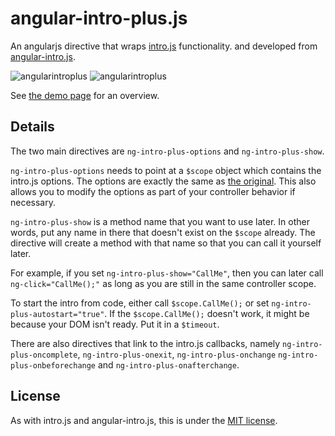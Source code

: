 angular-intro-plus.js
================

An angularjs directive that wraps [intro.js](http://usablica.github.io/intro.js/) functionality. and developed from [angular-intro.js](https://github.com/mendhak/angular-intro.js).

![angularintroplus](https://lh5.googleusercontent.com/-9PWGXS-eL7A/U4nEnun3i1I/AAAAAAAAx-0/4BsOD3JC7aw/w713-h417-no/%25E1%2584%2589%25E1%2585%25B3%25E1%2584%258F%25E1%2585%25B3%25E1%2584%2585%25E1%2585%25B5%25E1%2586%25AB%25E1%2584%2589%25E1%2585%25A3%25E1%2586%25BA+2014-05-31+%25E1%2584%258B%25E1%2585%25A9%25E1%2584%2592%25E1%2585%25AE+8.33.20.png)
![angularintroplus](https://lh4.googleusercontent.com/-YvCjzN3W1WE/U4nEnlUiE5I/AAAAAAAAx-w/fBZyPNR3mRo/w717-h417-no/%25E1%2584%2589%25E1%2585%25B3%25E1%2584%258F%25E1%2585%25B3%25E1%2584%2585%25E1%2585%25B5%25E1%2586%25AB%25E1%2584%2589%25E1%2585%25A3%25E1%2586%25BA+2014-05-31+%25E1%2584%258B%25E1%2585%25A9%25E1%2584%2592%25E1%2585%25AE+8.33.12.png)


See [the demo page](http://angular-intro.iamdenny.com/) for an overview.


## Details

The two main directives are `ng-intro-plus-options` and `ng-intro-plus-show`.

`ng-intro-plus-options` needs to point at a `$scope` object which contains the intro.js options. The options are exactly the same as [the original](https://github.com/usablica/intro.js#options).  This also allows you to modify the options as part of your controller behavior if necessary.

`ng-intro-plus-show` is a method name that you want to use later.  In other words, put any name in there that doesn't exist on the `$scope` already.  The directive will create a method with that name so that you can call it yourself later.

For example, if you set `ng-intro-plus-show="CallMe"`, then you can later call `ng-click="CallMe();"` as long as you are still in the same controller scope.

To start the intro from code, either call `$scope.CallMe();` or set `ng-intro-plus-autostart="true"`.  If the `$scope.CallMe();` doesn't work, it might be because your DOM isn't ready. Put it in a `$timeout`.

There are also directives that link to the intro.js callbacks, namely `ng-intro-plus-oncomplete`, `ng-intro-plus-onexit`, `ng-intro-plus-onchange` `ng-intro-plus-onbeforechange` and `ng-intro-plus-onafterchange`.


## License

As with intro.js and angular-intro.js, this is under the [MIT license](https://github.com/iamdenny/angular-intro-plus.js/blob/master/LICENSE).






